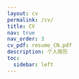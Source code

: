 ```yaml
---
layout: cv
permalink: /cv/
title: CV
nav: true
nav_order: 3
cv_pdf: resume_CN.pdf
description: 个人简历
toc:
  sidebar: left
---
```

